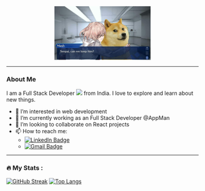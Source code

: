 
<div id="header" align="center">
    <img src="https://github.com/DogeCnx/DogeCnx/blob/master/profile.jpg" width="50%"/>
</div>

---
### About Me
I am a Full Stack Developer <img src="https://media.giphy.com/media/WUlplcMpOCEmTGBtBW/giphy.gif" width="30"> from India. I love to explore and learn about new things.
- 👀 I’m interested in web development
- 🌱 I’m currently working as an Full Stack Developer @AppMan
- 💞️ I’m looking to collaborate on React projects
- 📫 How to reach me:
    - <a href="[https://www.linkedin.com/in/thiraphat-saetang-8721a6204](https://www.linkedin.com/in/thiraphat-saetang-8721a6204/)">
            <img src="https://img.shields.io/badge/LinkedIn-blue?style=for-the-badge&logo=linkedin&logoColor=white" alt="LinkedIn Badge"/>
        </a>
    - <a href="mailto:Thiraphat.re0096@gmail.com">
            <img src="https://img.shields.io/badge/Gmail-red?style=for-the-badge&logo=gmail&logoColor=white" alt="Gmail Badge"/>
        </a>


---
### :fire: My Stats :
[![GitHub Streak](https://streak-stats.demolab.com?user=dogeCnx&theme=radical&date_format=M%20j%5B%2C%20Y%5D&exclude_days=Sun%2CSat)](https://git.io/streak-stats)
[![Top Langs](https://github-readme-stats.vercel.app/api/top-langs/?username=dogeCnx)](https://github.com/anuraghazra/github-readme-stats)
